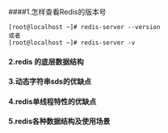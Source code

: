 ####1.怎样查看Redis的版本号
````shell script
[root@localhost ~]# redis-server --version
或者
[root@localhost ~]# redis-server -v
````

#### 2.redis 的底层数据结构


#### 3.动态字符串sds的优缺点


#### 4.redis单线程特性的优缺点



#### 5.redis各种数据结构及使用场景